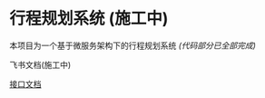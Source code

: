 # 行程规划系统 (施工中)

本项目为一个基于微服务架构下的行程规划系统
_(代码部分已全部完成)_

飞书文档(施工中)

[接口文档](https://t9s5013jb1.apifox.cn)